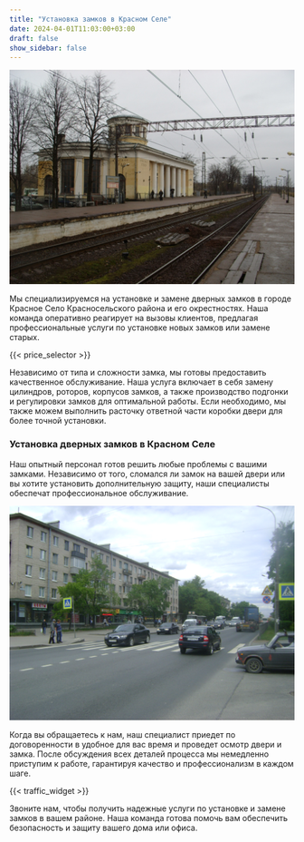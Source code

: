```yaml
---
title: "Установка замков в Красном Селе"
date: 2024-04-01T11:03:00+03:00
draft: false
show_sidebar: false
---
```


![Установка замков в Красном селе](Krasnoe-selo1.jpg)

Мы специализируемся на установке и замене дверных замков в городе Красное Село Красносельского района и его окрестностях. Наша команда оперативно реагирует на вызовы клиентов, предлагая профессиональные услуги по установке новых замков или замене старых.

{{< price_selector >}}

Независимо от типа и сложности замка, мы готовы предоставить качественное обслуживание. Наша услуга включает в себя замену цилиндров, роторов, корпусов замков, а также производство подгонки и регулировки замков для оптимальной работы. Если необходимо, мы также можем выполнить расточку ответной части коробки двери для более точной установки.

### Установка дверных замков в Красном Селе

Наш опытный персонал готов решить любые проблемы с вашими замками. Независимо от того, сломался ли замок на вашей двери или вы хотите установить дополнительную защиту, наши специалисты обеспечат профессиональное обслуживание.

![Установка замков в Красном селе](Krasnoe-selo2.jpg)

Когда вы обращаетесь к нам, наш специалист приедет по договоренности в удобное для вас время и проведет осмотр двери и замка. После обсуждения всех деталей процесса мы немедленно приступим к работе, гарантируя качество и профессионализм в каждом шаге.

{{< traffic_widget >}}

Звоните нам, чтобы получить надежные услуги по установке и замене замков в вашем районе. Наша команда готова помочь вам обеспечить безопасность и защиту вашего дома или офиса.
